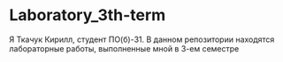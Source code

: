 # Laboratory_3th-term
Я Ткачук Кирилл, студент ПО(б)-31. В данном репозитории находятся лабораторные работы, выполненные мной в 3-ем семестре
